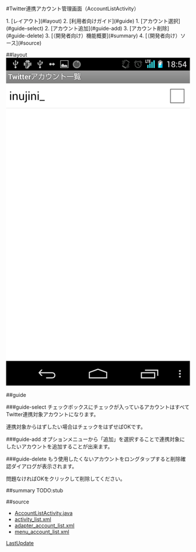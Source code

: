 #Twitter連携アカウント管理画面（AccountListActivity）

<index>
1. [レイアウト](#layout)
2. [利用者向けガイド](#guide)
    1. [アカウント選択](#guide-select)
    2. [アカウント追加](#guide-add)
    3. [アカウント削除](#guide-delete)
3. [（開発者向け）機能概要](#summary)
4. [（開発者向け）ソース](#source)
</index>

##layout
[![ss-account-list-0](./images/ss-account-list-0.png)](./images/ss-account-list-0.png)

##guide

###guide-select
チェックボックスにチェックが入っているアカウントはすべてTwitter連携対象アカウントになります。

連携対象からはずしたい場合はチェックをはずせばOKです。

###guide-add
オプションメニューから「追加」を選択することで連携対象にしたいアカウントを追加することが出来ます。

###guide-delete
もう使用したくないアカウントをロングタップすると削除確認ダイアログが表示されます。

問題なければOKをクリックして削除してください。

##summary
TODO:stub

##source
* [AccountListActivity.java](https://github.com/tumbling-dice/Hatate/blob/master/src/inujini_/hatate/AccountListActivity.java)
* [activity_list.xml](https://github.com/tumbling-dice/Hatate/blob/master/res/layout/activity_list.xml)
* [adapter_account_list.xml](https://github.com/tumbling-dice/Hatate/blob/master/res/layout/adapter_account_list.xml)
* [menu_account_list.xml](https://github.com/tumbling-dice/Hatate/blob/master/res/menu/menu_account_list.xml)

[LastUpdate](2014/11/02)